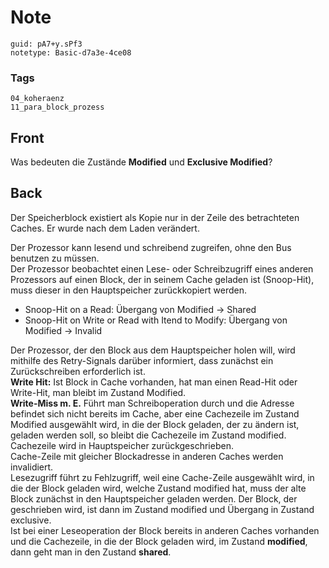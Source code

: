 # Note
```
guid: pA7+y.sPf3
notetype: Basic-d7a3e-4ce08
```

### Tags
```
04_koheraenz
11_para_block_prozess
```

## Front
Was bedeuten die Zustände <b>Modified</b> und <b>Exclusive
Modified</b>?

## Back
Der Speicherblock existiert als Kopie nur in der Zeile des
betrachteten Caches. Er wurde nach dem Laden verändert.
<div>
  Der Prozessor kann lesend und schreibend zugreifen, ohne den Bus
  benutzen zu müssen.
</div>
<div>
  Der Prozessor beobachtet einen Lese- oder Schreibzugriff eines
  anderen Prozessors auf einen Block, der in seinem Cache geladen
  ist (Snoop-Hit), muss dieser in den Hauptspeicher zurückkopiert
  werden.
</div>
<div>
  <div>
    <div>
      <div>
        <ul>
          <li>Snoop-Hit on a Read: Übergang von Modified → Shared
          <li>Snoop-Hit on Write or Read with Itend to Modify:
          Übergang von Modified → Invalid
        </ul>
      </div>
    </div>
  </div>
</div>
<div>
  Der Prozessor, der den Block aus dem Hauptspeicher holen will,
  wird mithilfe des Retry-Signals darüber informiert, dass zunächst
  ein Zurückschreiben erforderlich ist.
</div>
<div>
  <b>Write Hit:</b> Ist Block in Cache vorhanden, hat man einen
  Read-Hit oder Write-Hit, man bleibt im Zustand Modified.
</div>
<div>
  <b>Write-Miss m. E.</b> Führt man Schreiboperation durch und die
  Adresse befindet sich nicht bereits im Cache, aber eine
  Cachezeile im Zustand Modified ausgewählt wird, in die der Block
  geladen, der zu ändern ist, geladen werden soll, so bleibt die
  Cachezeile im Zustand modified.
</div>
<div>
  Cachezeile wird in Hauptspeicher zurückgeschrieben.
</div>
<div>
  Cache-Zeile mit gleicher Blockadresse in anderen Caches werden
  invalidiert.
</div>
<div>
  Lesezugriff führt zu Fehlzugriff, weil eine Cache-Zeile
  ausgewählt wird, in die der Block geladen wird, welche Zustand
  modified hat, muss der alte Block zunächst in den Hauptspeicher
  geladen werden. Der Block, der geschrieben wird, ist dann im
  Zustand modified und Übergang in Zustand exclusive.
</div>
<div>
  Ist bei einer Leseoperation der Block bereits in anderen Caches
  vorhanden und die Cachezeile, in die der Block geladen wird, im
  Zustand <b>modified</b>, dann geht man in den Zustand
  <b>shared</b>.
</div>
